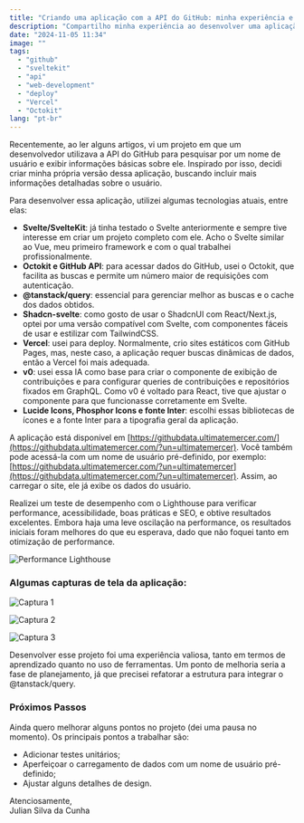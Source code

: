 ```yaml
---
title: "Criando uma aplicação com a API do GitHub: minha experiência e aprendizados"
description: "Compartilho minha experiência ao desenvolver uma aplicação que exibe dados de usuários do GitHub, utilizando tecnologias como SvelteKit, Octokit e Vercel."
date: "2024-11-05 11:34"
image: ""
tags:
  - "github"
  - "sveltekit"
  - "api"
  - "web-development"
  - "deploy"
  - "Vercel"
  - "Octokit"
lang: "pt-br"
---
```


Recentemente, ao ler alguns artigos, vi um projeto em que um desenvolvedor utilizava a API do GitHub para pesquisar por um nome de usuário e exibir informações básicas sobre ele. Inspirado por isso, decidi criar minha própria versão dessa aplicação, buscando incluir mais informações detalhadas sobre o usuário.

Para desenvolver essa aplicação, utilizei algumas tecnologias atuais, entre elas:

- **Svelte/SvelteKit**: já tinha testado o Svelte anteriormente e sempre tive interesse em criar um projeto completo com ele. Acho o Svelte similar ao Vue, meu primeiro framework e com o qual trabalhei profissionalmente.
- **Octokit e GitHub API**: para acessar dados do GitHub, usei o Octokit, que facilita as buscas e permite um número maior de requisições com autenticação.
- **@tanstack/query**: essencial para gerenciar melhor as buscas e o cache dos dados obtidos.
- **Shadcn-svelte**: como gosto de usar o ShadcnUI com React/Next.js, optei por uma versão compatível com Svelte, com componentes fáceis de usar e estilizar com TailwindCSS.
- **Vercel**: usei para deploy. Normalmente, crio sites estáticos com GitHub Pages, mas, neste caso, a aplicação requer buscas dinâmicas de dados, então a Vercel foi mais adequada.
- **v0**: usei essa IA como base para criar o componente de exibição de contribuições e para configurar queries de contribuições e repositórios fixados em GraphQL. Como v0 é voltado para React, tive que ajustar o componente para que funcionasse corretamente em Svelte.
- **Lucide Icons, Phosphor Icons e fonte Inter**: escolhi essas bibliotecas de ícones e a fonte Inter para a tipografia geral da aplicação.

A aplicação está disponível em [https://githubdata.ultimatemercer.com/](https://githubdata.ultimatemercer.com/?un=ultimatemercer). Você também pode acessá-la com um nome de usuário pré-definido, por exemplo: [https://githubdata.ultimatemercer.com/?un=ultimatemercer](https://githubdata.ultimatemercer.com/?un=ultimatemercer). Assim, ao carregar o site, ele já exibe os dados do usuário.

Realizei um teste de desempenho com o Lighthouse para verificar performance, acessibilidade, boas práticas e SEO, e obtive resultados excelentes. Embora haja uma leve oscilação na performance, os resultados iniciais foram melhores do que eu esperava, dado que não foquei tanto em otimização de performance.

![Performance Lighthouse](../../../../blog/articles/github-data-project-performance.jpg)

### Algumas capturas de tela da aplicação:

![Captura 1](../../../../blog/articles/github-data-project-1.jpg)

![Captura 2](../../../../blog/articles/github-data-project-2.jpg)

![Captura 3](../../../../blog/articles/github-data-project-3.jpg)

Desenvolver esse projeto foi uma experiência valiosa, tanto em termos de aprendizado quanto no uso de ferramentas. Um ponto de melhoria seria a fase de planejamento, já que precisei refatorar a estrutura para integrar o @tanstack/query.

### Próximos Passos

Ainda quero melhorar alguns pontos no projeto (dei uma pausa no momento). Os principais pontos a trabalhar são:

- Adicionar testes unitários;
- Aperfeiçoar o carregamento de dados com um nome de usuário pré-definido;
- Ajustar alguns detalhes de design.

Atenciosamente,  
Julian Silva da Cunha
